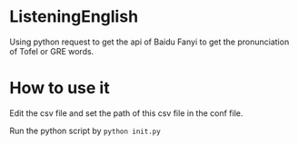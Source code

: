 # ListeningEnglish
Using python request to get the api of Baidu Fanyi to get the pronunciation of Tofel or GRE words. 

# How to use it 
Edit the csv file and set the path of this csv file in the conf file.

Run the python script by `python init.py`
